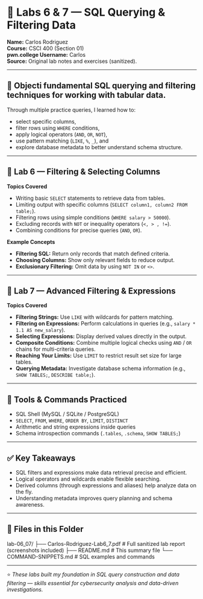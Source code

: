 # 🧮 Labs 6 & 7 — SQL Querying & Filtering Data

**Name:** Carlos Rodriguez  
**Course:** CSCI 400 (Section 01)  
**pwn.college Username:** Carlos  
**Source:** Original lab notes and exercises (sanitized).    

---

## 🎯 Objecti fundamental **SQL querying and filtering** techniques for working with tabular data.  
Through multiple practice queries, I learned how to:
- select specific columns,  
- filter rows using `WHERE` conditions,  
- apply logical operators (`AND`, `OR`, `NOT`),  
- use pattern matching (`LIKE`, `%`, `_`), and  
- explore database metadata to better understand schema structure.  

---

## 🧩 Lab 6 — Filtering & Selecting Columns
**Topics Covered**
- Writing basic `SELECT` statements to retrieve data from tables.  
- Limiting output with specific columns (`SELECT column1, column2 FROM table;`).  
- Filtering rows using simple conditions (`WHERE salary > 50000`).  
- Excluding records with `NOT` or inequality operators (`<, > , !=`).  
- Combining conditions for precise queries (`AND`, `OR`).  

**Example Concepts**
- **Filtering SQL:** Return only records that match defined criteria.  
- **Choosing Columns:** Show only relevant fields to reduce output.  
- **Exclusionary Filtering:** Omit data by using `NOT IN` or `<>`.  

---

## 🧩 Lab 7 — Advanced Filtering & Expressions
**Topics Covered**
- **Filtering Strings:** Use `LIKE` with wildcards for pattern matching.  
- **Filtering on Expressions:** Perform calculations in queries (e.g., `salary * 1.1 AS new_salary`).  
- **Selecting Expressions:** Display derived values directly in the output.  
- **Composite Conditions:** Combine multiple logical checks using `AND` / `OR` chains for multi-criteria queries.  
- **Reaching Your Limits:** Use `LIMIT` to restrict result set size for large tables.  
- **Querying Metadata:** Investigate database schema information (e.g., `SHOW TABLES;`, `DESCRIBE table;`).  

---

## 🧰 Tools & Commands Practiced
- SQL Shell (MySQL / SQLite / PostgreSQL)  
- `SELECT`, `FROM`, `WHERE`, `ORDER BY`, `LIMIT`, `DISTINCT`  
- Arithmetic and string expressions inside queries  
- Schema introspection commands (`.tables`, `.schema`, `SHOW TABLES;`)  

---

## ✅ Key Takeaways
- SQL filters and expressions make data retrieval precise and efficient.  
- Logical operators and wildcards enable flexible searching.  
- Derived columns (through expressions and aliases) help analyze data on the fly.  
- Understanding metadata improves query planning and schema awareness.  

---

## 📁 Files in this Folder
lab-06_07/
├── Carlos-Rodriguez-Lab6_7.pdf # Full sanitized lab report (screenshots included)
├── README.md # This summary file
└── COMMAND-SNIPPETS.md # SQL examples and commands

---

⭐ *These labs built my foundation in SQL query construction and data filtering — skills essential for cybersecurity analysis and data-driven investigations.*
